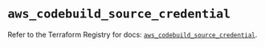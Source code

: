 # `aws_codebuild_source_credential`

Refer to the Terraform Registry for docs: [`aws_codebuild_source_credential`](https://registry.terraform.io/providers/hashicorp/aws/5.53.0/docs/resources/codebuild_source_credential).
